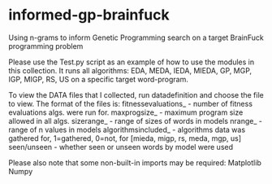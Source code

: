 # informed-gp-brainfuck
Using n-grams to inform Genetic Programming search on a target BrainFuck programming problem

Please use the Test.py script as an example of how to use the modules in this collection. It runs all algorithms:
	EDA, MEDA, IEDA, MIEDA, GP, MGP, IGP, MIGP, RS, US
on a specific target word-program.

To view the DATA files that I collected, run datadefinition and choose the file to view. The format of the files is:
fitnessevaluations_ - number of fitness evaluations algs. were run for.
maxprogsize_ - maximum program size allowed in all algs.
sizerange_ - range of sizes of words in models
nrange_ - range of n values in models
algorithmsincluded_ - algorithms data was gathered for, 1=gathered, 0=not, for [mieda, migp, rs, meda, mgp, us]
seen/unseen - whether seen or unseen words by model were used

Please also note that some non-built-in imports may be required:
Matplotlib
Numpy

